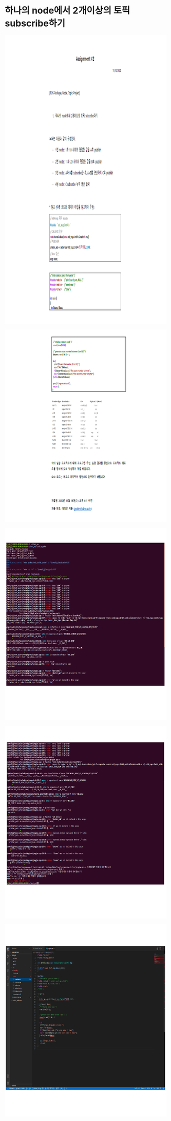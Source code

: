 # **하나의 node에서 2개이상의 토픽 subscribe하기** 

<p align="left" margin=100>  <img src="https://github.com/kjj3436/industrial-AI/blob/master/images/2020-11-18하나의node에서2개이상1.png"  width="900" height="900"> </p>
<p align="left" margin=100>  <img src="https://github.com/kjj3436/industrial-AI/blob/master/images/2020-11-18하나의node에서2개이상2.png"  width="900" height="600"> </p>
<p align="left" margin=100>  <img src="https://github.com/kjj3436/industrial-AI/blob/master/images/2020-11-18하나의node에서2개이상3.png"  width="900" height="600"> </p>
<p align="left" margin=100>  <img src="https://github.com/kjj3436/industrial-AI/blob/master/images/2020-11-18하나의node에서2개이상4.png"  width="900" height="600"> </p>
<p align="left" margin=100>  <img src="https://github.com/kjj3436/industrial-AI/blob/master/images/2020-11-18하나의node에서2개이상5.png"  width="900" height="600"> </p>
